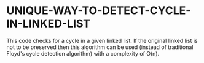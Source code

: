# UNIQUE-WAY-TO-DETECT-CYCLE-IN-LINKED-LIST
This code checks for a cycle in a given linked list. If the original linked list is not to be preserved then this algorithm can be used (instead of traditional Floyd's cycle detection algorithm) with a complexity of O(n).
